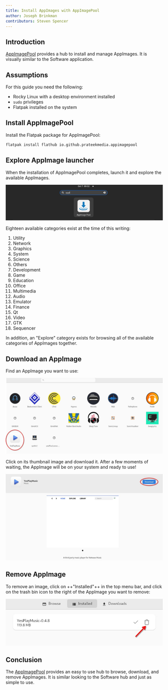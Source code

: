 ```yaml
---
title: Install AppImages with AppImagePool
author: Joseph Brinkman
contributors: Steven Spencer
---
```


## Introduction

[AppImagePool](https://github.com/prateekmedia/appimagepool) provides a hub to install and manage AppImages. It is visually similar to the Software application.

## Assumptions

For this guide you need the following:

* Rocky Linux with a desktop environment installed
* `sudo` privileges
* Flatpak installed on the system

## Install AppImagePool

Install the Flatpak package for AppImagePool:

```bash
flatpak install flathub io.github.prateekmedia.appimagepool
```

## Explore AppImage launcher

When the installation of AppImagePool completes, launch it and explore the available AppImages.

![Launching AppImagePool](images/appimagepool/appimagepool_launch.jpg)

Eighteen available categories exist at the time of this writing:

1. Utility
2. Network
3. Graphics
4. System
5. Science
6. Others
7. Development
8. Game
9. Education
10. Office
11. Multimedia
12. Audio
13. Emulator
14. Finance
15. Qt
16. Video
17. GTK
18. Sequencer

In addition, an "Explore" category exists for browsing all of the available categories of AppImages together.

## Download an AppImage

Find an AppImage you want to use:

![select_AppImage](images/appimagepool/appimagepool_select.jpg)

Click on its thumbnail image and download it. After a few moments of waiting, the AppImage will be on your system and ready to use!

![downloaded AppImage](images/appimagepool/appimagepool_download.jpg)

## Remove AppImage

To remove an image, click on ++"Installed"++ in the top menu bar, and click on the trash bin icon to the right of the AppImage you want to remove:

![Remove AppImage](images/appimagepool/appimagepool_remove.jpg)

## Conclusion

The [AppImagePool](https://github.com/prateekmedia/appimagepool) provides an easy to use hub to browse, download, and remove AppImages. It is similar looking to the Software hub and just as simple to use.
